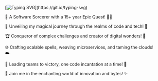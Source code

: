 [![Typing SVG](https://readme-typing-svg.demolab.com?font=Fira+Code&weight=500&size=16&pause=1000&color=F70000&width=450&lines=Code+so+beautiful%2C+you'll+frame+it+on+your+wall.)](https://git.io/typing-svg)

🚀 A Software Sorcerer with a 15+ year Epic Quest! 🧙‍♂️

🎉 Unveiling my magical journey through the realms of code and tech! 🌌

🏆 Conqueror of complex challenges and creator of digital wonders! 🏰

🌐 Crafting scalable spells, weaving microservices, and taming the clouds! ☁️

🚀 Leading teams to victory, one code incantation at a time! 🧪

🔮 Join me in the enchanting world of innovation and bytes! ✨

<!--
**cchandranath/cchandranath** is a ✨ _special_ ✨ repository because its `README.md` (this file) appears on your GitHub profile.

Here are some ideas to get you started:

- 🔭 I’m currently working on ...
- 🌱 I’m currently learning ...
- 👯 I’m looking to collaborate on ...
- 🤔 I’m looking for help with ...
- 💬 Ask me about ...
- 📫 How to reach me: ...
- 😄 Pronouns: ...
- ⚡ Fun fact: ...
-->
